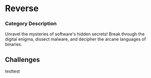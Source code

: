 # Reverse

### Category Description

Unravel the mysteries of software's hidden secrets! Break through the digital enigma, dissect malware, and decipher the arcane languages of binaries.

## Challenges

testtest
